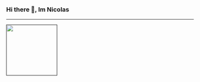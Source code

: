 ### Hi there 👋, Im Nicolas 
---  

<a href=""><img height="137px" src="https://github-readme-stats.vercel.app/api?username=Nicofragon&hide_title=true&hide_border=true&show_icons=true&include_all_commits=true&count_private=true&line_height=21&text_color=000&icon_color=000&bg_color=0,ea6161,ffc64d,fffc4d,52fa5a&theme=graywhite" /><!-- wi*quL3fcV --><img height="137px" /></a>
